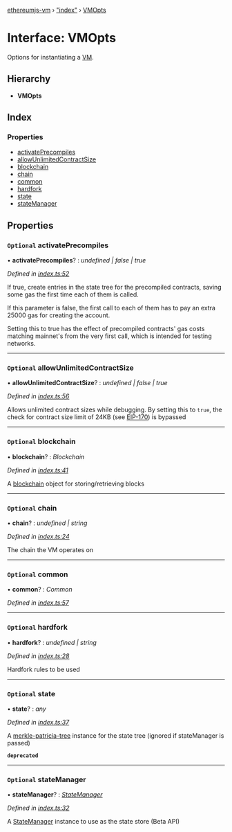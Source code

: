 [ethereumjs-vm](../README.md) › ["index"](../modules/_index_.md) › [VMOpts](_index_.vmopts.md)

# Interface: VMOpts

Options for instantiating a [VM](../classes/_index_.vm.md).

## Hierarchy

* **VMOpts**

## Index

### Properties

* [activatePrecompiles](_index_.vmopts.md#optional-activateprecompiles)
* [allowUnlimitedContractSize](_index_.vmopts.md#optional-allowunlimitedcontractsize)
* [blockchain](_index_.vmopts.md#optional-blockchain)
* [chain](_index_.vmopts.md#optional-chain)
* [common](_index_.vmopts.md#optional-common)
* [hardfork](_index_.vmopts.md#optional-hardfork)
* [state](_index_.vmopts.md#optional-state)
* [stateManager](_index_.vmopts.md#optional-statemanager)

## Properties

### `Optional` activatePrecompiles

• **activatePrecompiles**? : *undefined | false | true*

*Defined in [index.ts:52](https://github.com/ethereumjs/ethereumjs-vm/blob/master/packages/vm/lib/index.ts#L52)*

If true, create entries in the state tree for the precompiled contracts, saving some gas the
first time each of them is called.

If this parameter is false, the first call to each of them has to pay an extra 25000 gas
for creating the account.

Setting this to true has the effect of precompiled contracts' gas costs matching mainnet's from
the very first call, which is intended for testing networks.

___

### `Optional` allowUnlimitedContractSize

• **allowUnlimitedContractSize**? : *undefined | false | true*

*Defined in [index.ts:56](https://github.com/ethereumjs/ethereumjs-vm/blob/master/packages/vm/lib/index.ts#L56)*

Allows unlimited contract sizes while debugging. By setting this to `true`, the check for contract size limit of 24KB (see [EIP-170](https://git.io/vxZkK)) is bypassed

___

### `Optional` blockchain

• **blockchain**? : *Blockchain*

*Defined in [index.ts:41](https://github.com/ethereumjs/ethereumjs-vm/blob/master/packages/vm/lib/index.ts#L41)*

A [blockchain](https://github.com/ethereumjs/ethereumjs-blockchain) object for storing/retrieving blocks

___

### `Optional` chain

• **chain**? : *undefined | string*

*Defined in [index.ts:24](https://github.com/ethereumjs/ethereumjs-vm/blob/master/packages/vm/lib/index.ts#L24)*

The chain the VM operates on

___

### `Optional` common

• **common**? : *Common*

*Defined in [index.ts:57](https://github.com/ethereumjs/ethereumjs-vm/blob/master/packages/vm/lib/index.ts#L57)*

___

### `Optional` hardfork

• **hardfork**? : *undefined | string*

*Defined in [index.ts:28](https://github.com/ethereumjs/ethereumjs-vm/blob/master/packages/vm/lib/index.ts#L28)*

Hardfork rules to be used

___

### `Optional` state

• **state**? : *any*

*Defined in [index.ts:37](https://github.com/ethereumjs/ethereumjs-vm/blob/master/packages/vm/lib/index.ts#L37)*

A [merkle-patricia-tree](https://github.com/ethereumjs/merkle-patricia-tree) instance for the state tree (ignored if stateManager is passed)

**`deprecated`** 

___

### `Optional` stateManager

• **stateManager**? : *[StateManager](../classes/_state_index_.statemanager.md)*

*Defined in [index.ts:32](https://github.com/ethereumjs/ethereumjs-vm/blob/master/packages/vm/lib/index.ts#L32)*

A [StateManager](../classes/_state_index_.statemanager.md) instance to use as the state store (Beta API)
